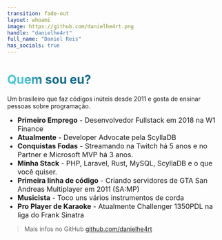 ```yaml
---
transition: fade-out
layout: whoami
image: https://github.com/danielhe4rt.png
handle: "danielhe4rt"
full_name: "Daniel Reis"
has_socials: true
---
```


# Quem sou eu?

Um brasileiro que faz códigos inúteis desde 2011 e gosta de ensinar pessoas sobre programação.

- <mdi-briefcase-outline /> **Primeiro Emprego** - Desenvolvedor Fullstack em 2018 na W1 Finance
- <mdi-account-tie /> **Atualmente** - Developer Advocate pela ScyllaDB
- <mdi-trophy /> **Conquistas Fodas** - Streamando na Twitch há 5 anos e no Partner e Microsoft MVP há 3 anos.
- <mdi-code-braces /> **Minha Stack** - PHP, Laravel, Rust, MySQL, ScyllaDB e o que você quiser.
- <mdi-code-tags /> **Primeira linha de código** - Criando servidores de GTA San Andreas Multiplayer em 2011 (SA:MP)
- <mdi-guitar-electric /> **Musicista** - Toco uns vários instrumentos de corda
- <mdi-microphone /> **Pro Player de Karaoke** - Atualmente Challenger 1350PDL na liga do Frank Sinatra
  
> <mdi-github class="text-1xl"/> Mais infos no GitHub [github.com/danielhe4rt](https://github.com/danielhe4rt)

<style>
h1 {
  background-color: #2B90B6;
  background-image: linear-gradient(45deg, #4EC5D4 10%, #146b8c 20%);
  background-size: 100%;
  -webkit-background-clip: text;
  -moz-background-clip: text;
  -webkit-text-fill-color: transparent;
  -moz-text-fill-color: transparent;
}

li {
  font-size: medium
}
</style>

<!--
Here is another comment.
-->

